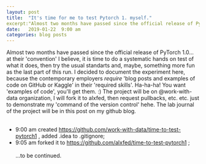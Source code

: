 ```yaml
---
layout: post
title:  "It's time for me to test Pytorch 1. myself."
excerpt:"Almost two months have passed since the official release of PyTorch 1.0, it is time to systematically test it."
date:   2019-01-22  9:00 am
categories: blog posts
---
```


Almost two months have passed since the official release of PyTorch 1.0... at their 'convention' I believe, it is time to do a systematic hands on test of what it does, then try the usual standarts and, maybe, something more fun as the last part of this run.
I decided to document the experiment here, because the contemporary employers _require_ 'blog posts and examples of code on GitHub or Kaggle' in their 'required skills'. Ha-ha-ha! You want 'examples of code', you'll get them. :)
The project will be on @work-with-data organization, I will fork it to alxfed, then request pullbacks, etc. etc. just to demonstrate my 'command of the version control' hehe.
The lab journal of the project will be in this post on my github blog.<br><br>
- 9:00 am created https://github.com/work-with-data/time-to-test-pytorch1 , added .idea to .gitignore;
- 9:05 am forked it to https://github.com/alxfed/time-to-test-pytorch1 ;
<br><br>
...to be continued.
